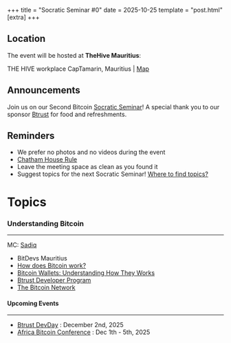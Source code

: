 +++
title = "Socratic Seminar #0"
date = 2025-10-25
template = "post.html"
[extra]
+++

## Location

The event will be hosted at **TheHive Mauritius**:

THE HIVE workplace CapTamarin, Mauritius | [Map](https://maps.app.goo.gl/28AWKQNKEy6h161q6?g_st=ipc)

## Announcements

Join us on our Second Bitcoin [Socratic Seminar](/about)! A special thank you to our
sponsor [Btrust](http://btrust.tech/) for food and refreshments.

## Reminders

- We prefer no photos and no videos during the event
- [Chatham House Rule](https://www.chathamhouse.org/about-us/chatham-house-rule)
- Leave the meeting space as clean as you found it
- Suggest topics for the next Socratic Seminar! [Where to find topics?](/about/find-topics)

# Topics

### Understanding Bitcoin 

---

MC: [Sadiq](https://github.com/sadeeqrabiu)

- BitDevs Mauritius 
- [How does Bitcoin work?](https://bitcoin.org/en/how-it-works)
- [Bitcoin Wallets: Understanding How They Works](https://bitcoin.org/en/how-it-works)
- [Btrust Developer Program](https://www.btrust.tech/)
- [The Bitcoin Network](https://github.com/kallerosenbaum/grokkingbitcoin/blob/master/ch08-peer-to-peer-network.adoc)

#### Upcoming Events

---

- [Btrust DevDay](https://devday.btrust.tech/) : December 2nd, 2025
- [Africa Bitcoin Conference](https://afrobitcoin.org) : Dec 1th - 5th, 2025
